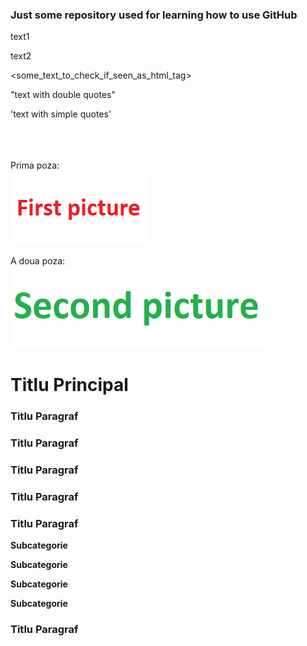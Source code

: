 <h3> Just some repository used for learning how to use GitHub </h3>

text1

text2

<some_text_to_check_if_seen_as_html_tag>

"text with double quotes"

'text with simple quotes'

<br><br><br>Prima poza:<br>
<img src='screenshots/01.png'/><br>

A doua poza:<br>
<img src='screenshots/02.png'/>

<h1>Titlu Principal</h1>

<h3>Titlu Paragraf</h3>

<h3>Titlu Paragraf</h3>

<h3>Titlu Paragraf</h3>

<h3>Titlu Paragraf</h3>

<h3>Titlu Paragraf</h3>

<b>Subcategorie</b>

<b>Subcategorie</b>

<b>Subcategorie</b>

<b>Subcategorie</b>

<h3>Titlu Paragraf</h3>

